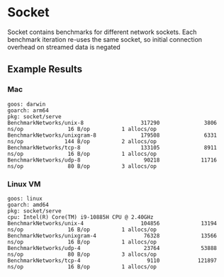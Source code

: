 # Socket

Socket contains benchmarks for different network sockets. Each benchmark iteration re-uses the same socket, so initial connection overhead on streamed data is negated

## Example Results

### Mac

```
goos: darwin
goarch: arm64
pkg: socket/serve
BenchmarkNetworks/unix-8                  317290              3806 ns/op              16 B/op          1 allocs/op
BenchmarkNetworks/unixgram-8              179508              6331 ns/op             144 B/op          2 allocs/op
BenchmarkNetworks/tcp-8                   133105              8911 ns/op              16 B/op          1 allocs/op
BenchmarkNetworks/udp-8                    90218             11716 ns/op              80 B/op          3 allocs/op
```

### Linux VM
```
goos: linux
goarch: amd64
pkg: socket/serve
cpu: Intel(R) Core(TM) i9-10885H CPU @ 2.40GHz
BenchmarkNetworks/unix-4                  104856             13194 ns/op              16 B/op          1 allocs/op
BenchmarkNetworks/unixgram-4               76328             13566 ns/op              16 B/op          1 allocs/op
BenchmarkNetworks/udp-4                    23764             53888 ns/op              80 B/op          3 allocs/op
BenchmarkNetworks/tcp-4                     9110            121897 ns/op              16 B/op          1 allocs/op
```